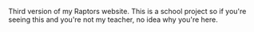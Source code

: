 Third version of my Raptors website. This is a school project so if you're seeing this and you're not my teacher, no idea why you're here.
